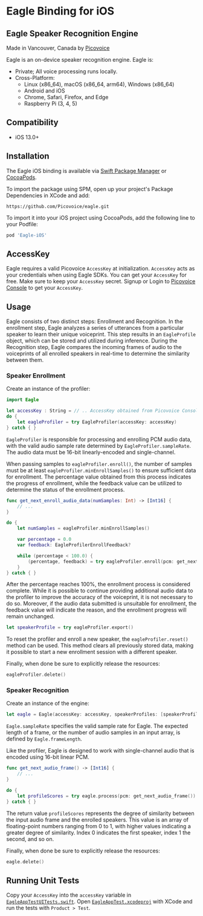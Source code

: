 # Eagle Binding for iOS

## Eagle Speaker Recognition Engine

Made in Vancouver, Canada by [Picovoice](https://picovoice.ai)

Eagle is an on-device speaker recognition engine. Eagle is:

- Private; All voice processing runs locally.
- Cross-Platform:
    - Linux (x86_64), macOS (x86_64, arm64), Windows (x86_64)
    - Android and iOS
    - Chrome, Safari, Firefox, and Edge
    - Raspberry Pi (3, 4, 5)

## Compatibility

- iOS 13.0+

## Installation
<!-- markdown-link-check-disable -->
The Eagle iOS binding is available via [Swift Package Manager](https://www.swift.org/documentation/package-manager/) or [CocoaPods](https://cocoapods.org/pods/Eagle-iOS).
<!-- markdown-link-check-enable -->

To import the package using SPM, open up your project's Package Dependencies in XCode and add:
```
https://github.com/Picovoice/eagle.git
```
To import it into your iOS project using CocoaPods, add the following line to your Podfile:

```ruby
pod 'Eagle-iOS'
```

## AccessKey

Eagle requires a valid Picovoice `AccessKey` at initialization. `AccessKey` acts as your credentials when using Eagle SDKs.
You can get your `AccessKey` for free. Make sure to keep your `AccessKey` secret.
Signup or Login to [Picovoice Console](https://console.picovoice.ai/) to get your `AccessKey`.

## Usage

Eagle consists of two distinct steps: Enrollment and Recognition. In the enrollment step, Eagle analyzes a series of
utterances from a particular speaker to learn their unique voiceprint. This step results in an `EagleProfile` object,
which can be stored and utilized during inference. During the Recognition step, Eagle compares the incoming frames of
audio to the voiceprints of all enrolled speakers in real-time to determine the similarity between them.

### Speaker Enrollment

Create an instance of the profiler:

```swift
import Eagle

let accessKey : String = // .. AccessKey obtained from Picovoice Console (https://console.picovoice.ai/)
do {
    let eagleProfiler = try EagleProfiler(accessKey: accessKey)
} catch { }
```

`EagleProfiler` is responsible for processing and enrolling PCM audio data, with the valid audio sample rate determined by `EagleProfiler.sampleRate`. The audio data must be 16-bit linearly-encoded and single-channel.

When passing samples to `eagleProfiler.enroll()`, the number of samples must be at least `eagleProfiler.minEnrollSamples()` to ensure sufficient data for enrollment. The percentage value obtained from this process indicates the progress of enrollment, while the feedback value can be utilized to determine the status of the enrollment process.

```swift
func get_next_enroll_audio_data(numSamples: Int) -> [Int16] {
    // ...
}

do {
    let numSamples = eagleProfiler.minEnrollSamples()

    var percentage = 0.0
    var feedback: EagleProfilerEnrollFeedback?

    while (percentage < 100.0) {
        (percentage, feedback) = try eagleProfiler.enroll(pcm: get_next_enroll_audio_data(numSamples: numSamples))
    }
} catch { }
```

After the percentage reaches 100%, the enrollment process is considered complete. While it is possible to continue
providing additional audio data to the profiler to improve the accuracy of the voiceprint, it is not necessary to do so.
Moreover, if the audio data submitted is unsuitable for enrollment, the feedback value will indicate the reason, and the enrollment progress will remain unchanged.

```swift
let speakerProfile = try eagleProfiler.export()
```

To reset the profiler and enroll a new speaker, the `eagleProfiler.reset()` method can be used. This method clears all previously stored data, making it possible to start a new enrollment session with a different speaker.

Finally, when done be sure to explicitly release the resources:

```swift
eagleProfiler.delete()
```

### Speaker Recognition

Create an instance of the engine:

```swift
let eagle = Eagle(accessKey: accessKey, speakerProfiles: [speakerProfile])
```

`Eagle.sampleRate` specifies the valid sample rate for Eagle. The expected length of a frame, or the number of audio samples in an input array, is defined by `Eagle.frameLength`.

Like the profiler, Eagle is designed to work with single-channel audio that is encoded using 16-bit linear PCM.

```swift
func get_next_audio_frame() -> [Int16] {
    // ...
}

do {
    let profileScores = try eagle.process(pcm: get_next_audio_frame())
} catch { }
```

The return value `profileScores` represents the degree of similarity between the input audio frame and the enrolled speakers.
This value is an array of floating-point numbers ranging from 0 to 1, with higher values indicating a greater degree of similarity. Index 0 indicates the first speaker, index 1 the second, and so on.

Finally, when done be sure to explicitly release the resources:

```swift
eagle.delete()
```

## Running Unit Tests

Copy your `AccessKey` into the `accessKey` variable in [`EagleAppTestUITests.swift`](EagleAppTest/EagleAppTestUITests/EagleAppTestUITests.swift). Open [`EagleAppTest.xcodeproj`](EagleAppTest/EagleAppTest.xcodeproj) with XCode and run the tests with `Product > Test`.
